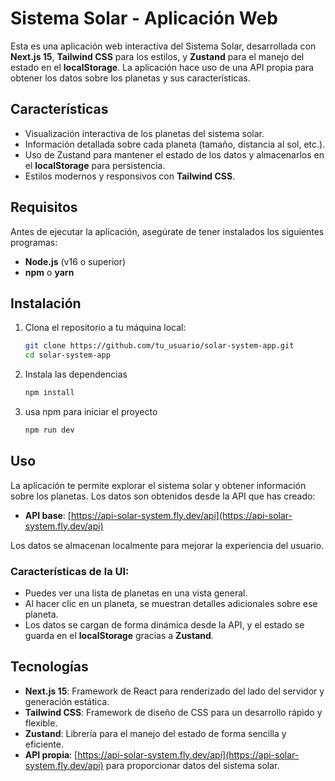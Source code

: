 # Sistema Solar - Aplicación Web

Esta es una aplicación web interactiva del Sistema Solar, desarrollada con **Next.js 15**, **Tailwind CSS** para los estilos, y **Zustand** para el manejo del estado en el **localStorage**. La aplicación hace uso de una API propia para obtener los datos sobre los planetas y sus características.

## Características

- Visualización interactiva de los planetas del sistema solar.
- Información detallada sobre cada planeta (tamaño, distancia al sol, etc.).
- Uso de Zustand para mantener el estado de los datos y almacenarlos en el **localStorage** para persistencia.
- Estilos modernos y responsivos con **Tailwind CSS**.

## Requisitos

Antes de ejecutar la aplicación, asegúrate de tener instalados los siguientes programas:

- **Node.js** (v16 o superior)
- **npm** o **yarn**

## Instalación

1. Clona el repositorio a tu máquina local:

   ```bash
   git clone https://github.com/tu_usuario/solar-system-app.git
   cd solar-system-app
   ```

2. Instala las dependencias
   ```bash
   npm install
   ```
3. usa npm para iniciar el proyecto
   ```bash
   npm run dev
   ```

## Uso

La aplicación te permite explorar el sistema solar y obtener información sobre los planetas. Los datos son obtenidos desde la API que has creado:

- **API base**: [https://api-solar-system.fly.dev/api](https://api-solar-system.fly.dev/api)

Los datos se almacenan localmente para mejorar la experiencia del usuario.

### Características de la UI:

- Puedes ver una lista de planetas en una vista general.
- Al hacer clic en un planeta, se muestran detalles adicionales sobre ese planeta.
- Los datos se cargan de forma dinámica desde la API, y el estado se guarda en el **localStorage** gracias a **Zustand**.

## Tecnologías

- **Next.js 15**: Framework de React para renderizado del lado del servidor y generación estática.
- **Tailwind CSS**: Framework de diseño de CSS para un desarrollo rápido y flexible.
- **Zustand**: Librería para el manejo del estado de forma sencilla y eficiente.
- **API propia**: [https://api-solar-system.fly.dev/api](https://api-solar-system.fly.dev/api) para proporcionar datos del sistema solar.
